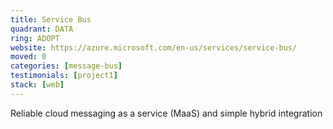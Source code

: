 ```yaml
---
title: Service Bus
quadrant: DATA
ring: ADOPT
website: https://azure.microsoft.com/en-us/services/service-bus/
moved: 0
categories: [message-bus]
testimonials: [project1]
stack: [web]
---
```


Reliable cloud messaging as a service (MaaS) and simple hybrid integration